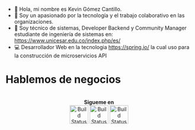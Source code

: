 - 👋 Hola, mi nombre es Kevin Gómez Cantillo.
- 👀 Soy un apasionado por la tecnología y el trabajo colaborativo en las organizaciones.
- 🌱 Soy técnico de sistemas, Developer Backend y Community Manager estudiante de ingeniería de sistemas en: https://www.unicesar.edu.co/index.php/es/
- 💻 Desarrollador Web en la tecnologia https://spring.io/ la cual uso para la construcción de microservicios API


# Hablemos de negocios
<p align="center">
<br>
<label><b>Sigueme en</b></label>
<br>
<a href="https://www.facebook.com/kevingomezcantilo"><img src="https://icon-library.com/images/facebook-icon-25x25/facebook-icon-25x25-18.jpg" alt="Build Status" height=50></a>
<a href="https://www.linkedin.com/in/kevin-gc-1aba6a165"><img src="https://1000logos.net/wp-content/uploads/2017/03/Linkedin-Logo.png" alt="Build Status" height=50></a>
<label><b></b></label>
<a href="https://api.whatsapp.com/send?phone=573113940272"><img src="https://pngimg.com/uploads/whatsapp/whatsapp_PNG95147.png" alt="Build Status" height=50></a>

</p>






